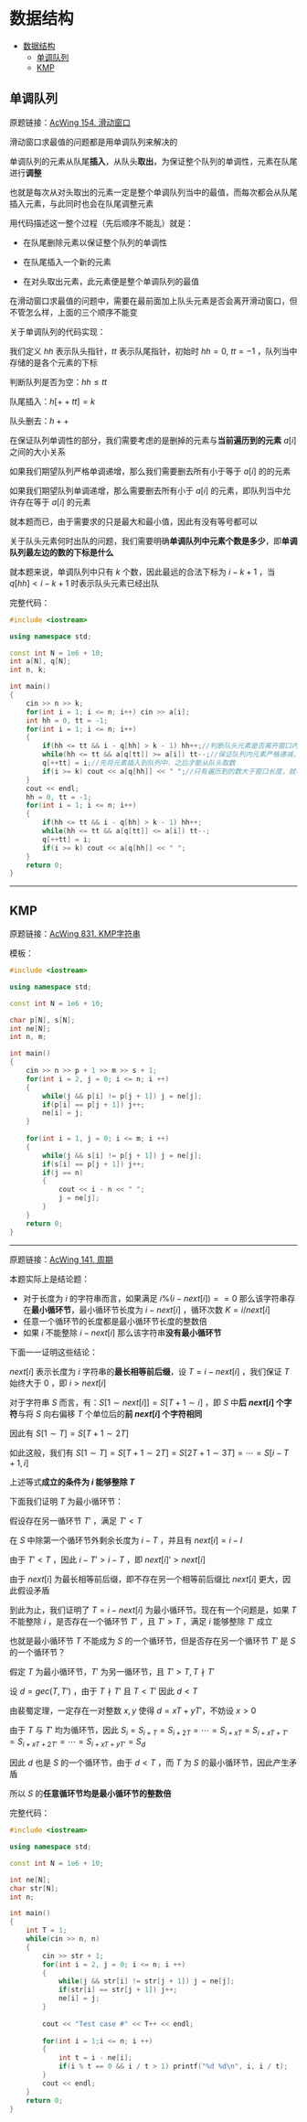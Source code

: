 # 数据结构

- [数据结构](#数据结构)
  - [单调队列](#单调队列)
  - [KMP](#kmp)


## 单调队列

原题链接：[AcWing 154. 滑动窗口](https://www.acwing.com/problem/content/description/156/)


滑动窗口求最值的问题都是用单调队列来解决的

单调队列的元素从队尾**插入**，从队头**取出**，为保证整个队列的单调性，元素在队尾进行**调整**

也就是每次从对头取出的元素一定是整个单调队列当中的最值，而每次都会从队尾插入元素，与此同时也会在队尾调整元素

用代码描述这一整个过程（先后顺序不能乱）就是：

* 在队尾删除元素以保证整个队列的单调性

* 在队尾插入一个新的元素

* 在对头取出元素，此元素便是整个单调队列的最值

在滑动窗口求最值的问题中，需要在最前面加上队头元素是否会离开滑动窗口，但不管怎么样，上面的三个顺序不能变

关于单调队列的代码实现：

我们定义 $hh$ 表示队头指针，$tt$ 表示队尾指针，初始时 $hh=0,\ tt=-1$ ，队列当中存储的是各个元素的下标

判断队列是否为空：$hh\le tt$

队尾插入：$h[++tt]=k$

队头删去：$h++$

在保证队列单调性的部分，我们需要考虑的是删掉的元素与**当前遍历到的元素** $a[i]$ 之间的大小关系

如果我们期望队列严格单调递增，那么我们需要删去所有小于等于 $a[i]$ 的的元素

如果我们期望队列单调递增，那么需要删去所有小于 $a[i]$ 的元素，即队列当中允许存在等于 $a[i]$ 的元素

就本题而已，由于需要求的只是最大和最小值，因此有没有等号都可以

关于队头元素何时出队的问题，我们需要明确**单调队列中元素个数是多少**，即**单调队列最左边的数的下标是什么**

就本题来说，单调队列中只有 $k$ 个数，因此最远的合法下标为 $i-k+1$ ，当 $q[hh]<i-k+1$ 时表示队头元素已经出队

完整代码：
```cpp
#include <iostream>

using namespace std;

const int N = 1e6 + 10;
int a[N], q[N];
int n, k;

int main()
{
    cin >> n >> k;
    for(int i = 1; i <= n; i++) cin >> a[i];
    int hh = 0, tt = -1;
    for(int i = 1; i <= n; i++)
    {
        if(hh <= tt && i - q[hh] > k - 1) hh++;//判断队头元素是否离开窗口内
        while(hh <= tt && a[q[tt]] >= a[i]) tt--;//保证队列内元素严格递减，因此需要将所以大于等于a[i]全部删去
        q[++tt] = i;//先将元素插入到队列中，之后才能从队头取数
        if(i >= k) cout << a[q[hh]] << " ";//只有遍历到的数大于窗口长度，就可以输出
    }
    cout << endl;
    hh = 0, tt = -1;
    for(int i = 1; i <= n; i++)
    {
        if(hh <= tt && i - q[hh] > k - 1) hh++;
        while(hh <= tt && a[q[tt]] <= a[i]) tt--;
        q[++tt] = i;
        if(i >= k) cout << a[q[hh]] << " ";
    }
    return 0;
}
```

---

## KMP

原题链接：[AcWing 831. KMP字符串](https://www.acwing.com/problem/content/833/)


模板：

```cpp
#include <iostream>

using namespace std;

const int N = 1e6 + 10;

char p[N], s[N];
int ne[N];
int n, m;

int main()
{
    cin >> n >> p + 1 >> m >> s + 1;
    for(int i = 2, j = 0; i <= n; i ++)
    {
        while(j && p[i] != p[j + 1]) j = ne[j];
        if(p[i] == p[j + 1]) j++;
        ne[i] = j;
    }
    
    for(int i = 1, j = 0; i <= m; i ++)
    {
        while(j && s[i] != p[j + 1]) j = ne[j];
        if(s[i] == p[j + 1]) j++;
        if(j == n)
        {
            cout << i - n << " ";
            j = ne[j];
        }
    }
    return 0;
}
```

---

原题链接：[AcWing 141. 周期](https://www.acwing.com/problem/content/143/)

本题实际上是结论题：

* 对于长度为 $i$ 的字符串而言，如果满足 $i\% (i-next[i])==0$ 那么该字符串存在**最小循环节**，最小循环节长度为 $i-next[i]$ ，循环次数 $K=i/next[i]$
* 任意一个循环节的长度都是最小循环节长度的整数倍
* 如果 $i$ 不能整除 $i-next[i]$ 那么该字符串**没有最小循环节**

下面一一证明这些结论：

$next[i]$ 表示长度为 $i$ 字符串的**最长相等前后缀**，设 $T=i-next[i]$ ，我们保证 $T$ 始终大于 $0$ ，即 $i\gt next[i]$

对于字符串 $S$ 而言，有：$S[1\sim next[i]]=S[T+1\sim i]$ ，即 $S$ 中**后 $next[i]$ 个字符**与将 $S$ 向右偏移 $T$ 个单位后的**前 $next[i]$ 个字符相同**

因此有 $S[1\sim T]=S[T + 1\sim 2T]$ 

如此这般，我们有 $S[1\sim T]=S[T + 1\sim 2T]=S[2T + 1\sim 3T]=\cdots = S[i-T+1,i]$

上述等式**成立的条件为 $i$ 能够整除 $T$** 

下面我们证明 $T$ 为最小循环节：

假设存在另一循环节 $T'$ ，满足 $T'\lt T$ 

在 $S$ 中除第一个循环节外剩余长度为 $i-T$ ，并且有 $next[i]=i-I$

由于 $T'\lt T$ ，因此 $i-T'\gt i-T$ ，即 $next[i]'\gt next[i]$

由于 $next[i]$ 为最长相等前后缀，即不存在另一个相等前后缀比 $next[i]$ 更大，因此假设矛盾

到此为止，我们证明了 $T=i-next[i]$ 为最小循环节。现在有一个问题是，如果 $T$ 不能整除 $i$ ，是否存在一个循环节 $T'$ ，且 $T'\gt T$ ，满足 $i$ 能够整除 $T'$ 成立

也就是最小循环节 $T$ 不能成为 $S$ 的一个循环节，但是否存在另一个循环节 $T'$ 是 $S$ 的一个循环节？

假定 $T$ 为最小循环节，$T'$ 为另一循环节，且 $T'\gt T,T\nmid T'$

设 $d=gec(T,T')$ ，由于 $T\nmid T'$ 且 $T\lt T'$ 因此 $d\lt T$

由裴蜀定理，一定存在一对整数 $x,y$ 使得 $d=xT+yT'$，不妨设 $x\gt 0$

由于 $T$ 与 $T'$ 均为循环节，因此 $S_{i}=S_{i+T}=S_{i+2T}=\cdots = S_{i+xT}=S_{i+xT+T'}=S_{i+xT+2T'}=\cdots =S_{i+xT+yT'}=S_{d}$

因此 $d$ 也是 $S$ 的一个循环节，由于 $d\lt T$ ，而 $T$ 为 $S$ 的最小循环节，因此产生矛盾

所以 $S$ 的**任意循环节均是最小循环节的整数倍**

完整代码：

```cpp
#include <iostream>

using namespace std;

const int N = 1e6 + 10;

int ne[N];
char str[N];
int n;

int main()
{
    int T = 1;
    while(cin >> n, n)
    {
        cin >> str + 1;
        for(int i = 2, j = 0; i <= n; i ++)
        {
            while(j && str[i] != str[j + 1]) j = ne[j];
            if(str[i] == str[j + 1]) j++;
            ne[i] = j;
        }
        
        cout << "Test case #" << T++ << endl;
        
        for(int i = 1;i <= n; i ++)
        {
            int t = i - ne[i];
            if(i % t == 0 && i / t > 1) printf("%d %d\n", i, i / t);
        }
        cout << endl;    
    }
    return 0;
}
```